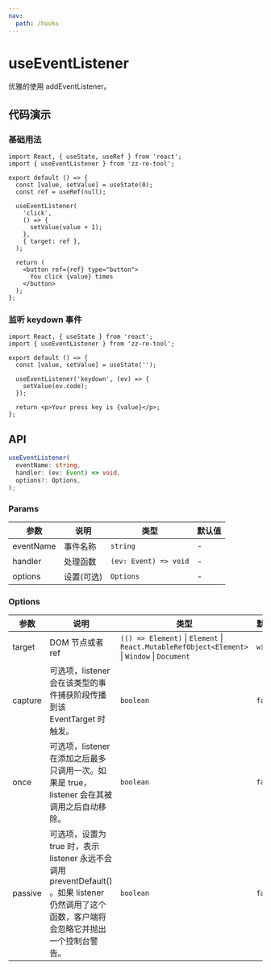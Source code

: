 ```yaml
---
nav:
  path: /hooks
---
```


# useEventListener

优雅的使用 addEventListener。

## 代码演示

### 基础用法

```tsx
import React, { useState, useRef } from 'react';
import { useEventListener } from 'zz-re-tool';

export default () => {
  const [value, setValue] = useState(0);
  const ref = useRef(null);

  useEventListener(
    'click',
    () => {
      setValue(value + 1);
    },
    { target: ref },
  );

  return (
    <button ref={ref} type="button">
      You click {value} times
    </button>
  );
};
```

### 监听 keydown 事件

```tsx
import React, { useState } from 'react';
import { useEventListener } from 'zz-re-tool';

export default () => {
  const [value, setValue] = useState('');

  useEventListener('keydown', (ev) => {
    setValue(ev.code);
  });

  return <p>Your press key is {value}</p>;
};
```

## API

```typescript
useEventListener(
  eventName: string,
  handler: (ev: Event) => void,
  options?: Options,
);
```

### Params

| 参数      | 说明       | 类型                  | 默认值 |
| --------- | ---------- | --------------------- | ------ |
| eventName | 事件名称   | `string`              | -      |
| handler   | 处理函数   | `(ev: Event) => void` | -      |
| options   | 设置(可选) | `Options`             | -      |

### Options

| 参数    | 说明                                                                                                                                           | 类型                                                                                          | 默认值   |
| ------- | ---------------------------------------------------------------------------------------------------------------------------------------------- | --------------------------------------------------------------------------------------------- | -------- |
| target  | DOM 节点或者 ref                                                                                                                               | `(() => Element)` \| `Element` \| `React.MutableRefObject<Element>` \| `Window` \| `Document` | `window` |
| capture | 可选项，listener 会在该类型的事件捕获阶段传播到该 EventTarget 时触发。                                                                         | `boolean`                                                                                     | `false`  |
| once    | 可选项，listener 在添加之后最多只调用一次。如果是 true，listener 会在其被调用之后自动移除。                                                    | `boolean`                                                                                     | `false`  |
| passive | 可选项，设置为 true 时，表示 listener 永远不会调用 preventDefault() 。如果 listener 仍然调用了这个函数，客户端将会忽略它并抛出一个控制台警告。 | `boolean`                                                                                     | `false`  |
